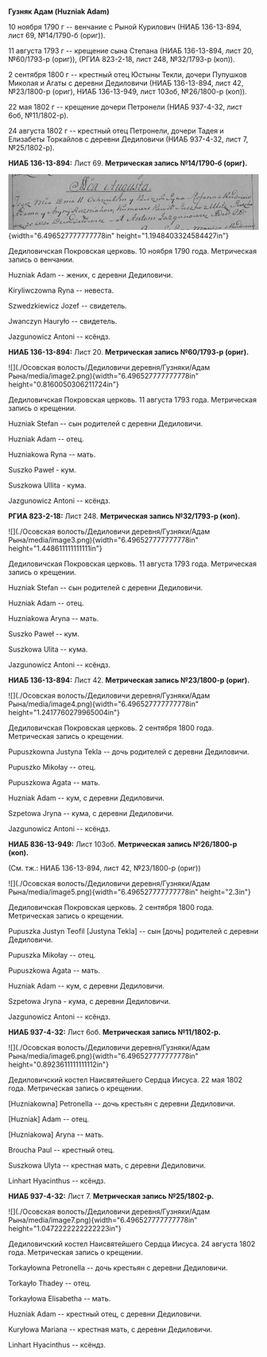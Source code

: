 **Гузняк Адам (Huzniak Adam)**

10 ноября 1790 г -- венчание с Рыной Курилович (НИАБ 136-13-894, лист
69, №14/1790-б (ориг)).

11 августа 1793 г -- крещение сына Степана (НИАБ 136-13-894, лист 20,
№60/1793-р (ориг)), (РГИА 823-2-18, лист 248, №32/1793-р (коп)).

2 сентября 1800 г -- крестный отец Юстыны Текли, дочери Пупушков Миколая
и Агаты с деревни Дедиловичи (НИАБ 136-13-894, лист 42, №23/1800-р
(ориг), НИАБ 136-13-949, лист 103об, №26/1800-р (коп)).

22 мая 1802 г -- крещение дочери Петронели (НИАБ 937-4-32, лист 6об,
№11/1802-р).

24 августа 1802 г -- крестный отец Петронели, дочери Тадея и Елизабеты
Торкайлов с деревни Дедиловичи (НИАБ 937-4-32, лист 7, №25/1802-р).

**НИАБ 136-13-894:** Лист 69. **Метрическая запись №14/1790-б (ориг).**

![](./media/f117973ce7fd97b8ddbcc7809dca2a64569788fb.png){width="6.496527777777778in"
height="1.1948403324584427in"}

Дедиловичская Покровская церковь. 10 ноября 1790 года. Метрическая
запись о венчании.

Huzniak Adam -- жених, с деревни Дедиловичи.

Kiryliwczowna Ryna -- невеста.

Szwedzkiewicz Jozef -- свидетель.

Jwanczyn Hauryło -- свидетель.

Jazgunowicz Antoni -- ксёндз.

**НИАБ 136-13-894:** Лист 20. **Метрическая запись №60/1793-р (ориг).**

![](./Осовская волость/Дедиловичи деревня/Гузняки/Адам Рына/media/image2.png){width="6.496527777777778in"
height="0.8160050306211724in"}

Дедиловичская Покровская церковь. 11 августа 1793 года. Метрическая
запись о крещении.

Huzniak Stefan -- сын родителей с деревни Дедиловичи.

Huzniak Adam -- отец.

Huzniakowa Ryna -- мать.

Suszko Paweł - кум.

Suszkowa Ullita - кума.

Jazgunowicz Antoni -- ксёндз.

**РГИА 823-2-18:** Лист 248. **Метрическая запись №32/1793-р (коп).**

![](./Осовская волость/Дедиловичи деревня/Гузняки/Адам Рына/media/image3.png){width="6.496527777777778in"
height="1.448611111111111in"}

Дедиловичская Покровская церковь. 11 августа 1793 года. Метрическая
запись о крещении.

Huzniak Stefan -- сын родителей с деревни Дедиловичи.

Huzniak Adam -- отец.

Huzniakowa Aryna -- мать.

Suszko Paweł -- кум.

Suszkowa Ulita -- кума.

Jazgunowicz Antoni -- ксёндз.

**НИАБ 136-13-894:** Лист 42. **Метрическая запись №23/1800-р (ориг).**

![](./Осовская волость/Дедиловичи деревня/Гузняки/Адам Рына/media/image4.png){width="6.496527777777778in"
height="1.2417760279965004in"}

Дедиловичская Покровская церковь. 2 сентября 1800 года. Метрическая
запись о крещении.

Pupuszkowna Justyna Tekla -- дочь родителей с деревни Дедиловичи.

Pupuszko Mikołay -- отец.

Pupuszkowa Agata -- мать.

Huzniak Adam -- кум, с деревни Дедиловичи.

Szpetowa Jryna -- кума, с деревни Дедиловичи.

Jazgunowicz Antoni -- ксёндз.

**НИАБ 836-13-949:** Лист 103об. **Метрическая запись №26/1800-р
(коп).**

(См. тж.: НИАБ 136-13-894, лист 42, №23/1800-р (ориг))

![](./Осовская волость/Дедиловичи деревня/Гузняки/Адам Рына/media/image5.png){width="6.496527777777778in"
height="2.3in"}

Дедиловичская Покровская церковь. 2 сентября 1800 года. Метрическая
запись о крещении.

Pupuszka Justyn Teofil \[Justyna Tekla\] -- сын \[дочь\] родителей с
деревни Дедиловичи.

Pupuszka Mikołay -- отец.

Pupuszkowa Agata -- мать.

Huzniak Adam -- кум, с деревни Дедиловичи.

Szpetowa Jryna - кума, с деревни Дедиловичи.

Jazgunowicz Antoni -- ксёндз.

**НИАБ 937-4-32:** Лист 6об. **Метрическая запись №11/1802-р.**

![](./Осовская волость/Дедиловичи деревня/Гузняки/Адам Рына/media/image6.png){width="6.496527777777778in"
height="0.8923611111111112in"}

Дедиловичский костел Наисвятейшего Сердца Иисуса. 22 мая 1802 года.
Метрическая запись о крещении.

\[Huzniakowna\] Petronella -- дочь крестьян с деревни Дедиловичи.

\[Huzniak\] Adam -- отец.

\[Huzniakowa\] Aryna -- мать.

Broucha Paul -- крестный отец.

Suszkowa Ulyta -- крестная мать, с деревни Дедиловичи.

Linhart Hyacinthus -- ксёндз.

**НИАБ 937-4-32:** Лист 7. **Метрическая запись №25/1802-р.**

![](./Осовская волость/Дедиловичи деревня/Гузняки/Адам Рына/media/image7.png){width="6.496527777777778in"
height="1.0472222222222223in"}

Дедиловичский костел Наисвятейшего Сердца Иисуса. 24 августа 1802 года.
Метрическая запись о крещении.

Torkayłowna Petronella -- дочь крестьян с деревни Дедиловичи.

Torkayło Thadey -- отец.

Torkayłowa Elisabetha -- мать.

Huzniak Adam -- крестный отец, с деревни Дедиловичи.

Kuryłowa Mariana -- крестная мать, с деревни Дедиловичи.

Linhart Hyacinthus -- ксёндз.
